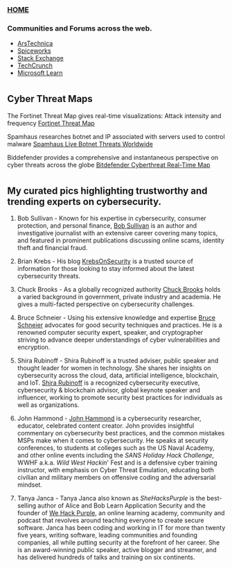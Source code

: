 ### [HOME](https://github.com/Char-Hunt/Char-Hunt)

### Communities and Forums across the web.

- [ArsTechnica](https://arstechnica.com/civis/)
- [Spiceworks](https://community.spiceworks.com/)
- [Stack Exchange](https://stackexchange.com/sites#technology)
- [TechCrunch](https://techcrunch.com/)
- [Microsoft Learn](https://learn.microsoft.com/en-us/)

#
## Cyber Threat Maps
The Fortinet Threat Map gives real-time visualizations: Attack intensity and frequency
[Fortinet Threat Map](https://threatmap.fortiguard.com/)

Spamhaus researches botnet and IP associated with servers used to control malware
[Spamhaus Live Botnet Threats Worldwide](https://www.spamhaus.com/threat-map/)

Biddefender provides a comprehensive and instantaneous perspective on cyber threats across the globe
[Bitdefender Cyberthreat Real-Time Map](https://threatmap.bitdefender.com/)
#
## My curated pics highlighting trustworthy and trending experts on cybersecurity.

1. Bob Sullivan - Known for his expertise in cybersecurity, consumer protection, and personal finance, [Bob Sullivan](https://bobsullivan.net/) is an author and investigative journalist with an extensive career covering many topics, and featured in prominent publications discussing online scams, identity theft and financial fraud.

2. Brian Krebs - His blog [KrebsOnSecurity](https://krebsonsecurity.com/) is a trusted source of information for those looking to stay informed about the latest cybersecurity threats.

3. Chuck Brooks - As a globally recognized authority [Chuck Brooks](https://www.linkedin.com/in/chuckbrooks/) holds a varied background in government, private industry and academia. He gives a multi-facted perspective on cybersecurity challenges.

4. Bruce Schneier - Using his extensive knowledge and expertise [Bruce Schneier](https://www.schneier.com/) advocates for good security techniques and practices. He is a renowned computer security expert, speaker, and cryptographer striving to advance deeper understandings of cyber vulnerabilities and encryption.

5. Shira Rubinoff - Shira Rubinoff is a trusted adviser, public speaker and thought leader for women in technology. She shares her insights on cybersecurity across the cloud, data, artificial intelligence, blockchain, and IoT. [Shira Rubinoff](https://www.youtube.com/@ShiraRubinoffTV/about) is a recognized cybersecurity executive, cybersecurity & blockchain advisor, global keynote speaker and influencer, working to promote security best practices for individuals as well as organizations.

6. John Hammond - [John Hammond](https://www.youtube.com/@_JohnHammond) is a cybersecurity researcher, educator, celebrated content creator. John provides insightful commentary on cybersecurity best practices, and the common mistakes MSPs make when it comes to cybersecurity. He speaks at security conferences, to students at colleges such as the US Naval Academy, and other online events including the _SANS Holiday Hack Challenge_, WWHF a.k.a. _Wild West Hackin_' Fest and is a defensive cyber training instructor, with emphasis on Cyber Threat Emulation, educating both civilian and military members on offensive coding and the adversarial mindset.

7. Tanya Janca - Tanya Janca also known as _SheHacksPurple_ is the best-selling author of Alice and Bob Learn Application Security and the founder of [We Hack Purple](https://community.wehackpurple.com/), an online learning academy, community and podcast that revolves around teaching everyone to create secure software. Janca has been coding and working in IT for more than twenty five years, writing software, leading communities and founding companies, all while putting security at the forefront of her career. She is an award-winning public speaker, active blogger and  streamer, and has delivered hundreds of talks and training on six continents.
 
#
 
